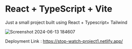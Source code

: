# React + TypeScript + Vite

Just a small project built using React + Typescript+ Tailwind 

![Screenshot 2024-06-13 184607](https://github.com/Siraddeen/my-Project/assets/85670787/60acac63-e1ca-49b5-a10e-2bd9e65845cd)


Deployment Link : https://stop-watch-project1.netlify.app/
